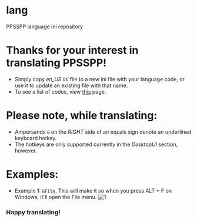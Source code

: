 # lang

PPSSPP language ini repository

# Thanks for your interest in translating PPSSPP!

* Simply copy *en_US.ini* file to a new ini file with your language code, or use it to update an existing file with that name.
* To see a list of codes, view [this](http://stackoverflow.com/questions/3191664/list-of-all-locales-and-their-short-codes) page.

# Please note, while translating:
* Ampersands `&` on the *RIGHT* side of an equals sign denote an underlined keyboard hotkey.
* The hotkeys are only supported currently in the *DesktopUI* section, however.

# Examples:
* Example 1: `&File`. This will make it so when you press ALT + F on Windows, it'll open the File menu.
![1](http://scr.mryadro.ru/3hauglpnbd.png)

### Happy translating!